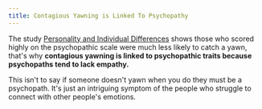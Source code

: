 ```yaml
---
title: Contagious Yawning is Linked To Psychopathy
---
```


The study [Personality and Individual Differences](https://www.sciencedirect.com/science/article/abs/pii/S0191886915003645) shows those who scored highly on the psychopathic scale were much less likely to catch a yawn, that's why **contagious yawning is linked to psychopathic traits because psychopaths tend to lack empathy.**

This isn't to say if someone doesn't yawn when you do they must be a psychopath. It's just an intriguing symptom of the people who struggle to connect with other people's emotions.
